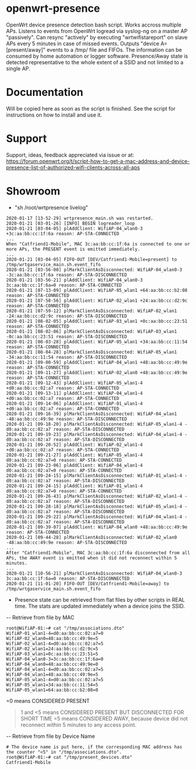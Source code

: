 # openwrt-presence
OpenWrt device presence detection bash script. Works accross multiple APs. Listens to events from OpenWrt logread via syslog-ng on a master AP "passively". Can resync "actively" by executing "wrtwifistareport" on slave APs every 5 minutes in case of missed events. Outputs "device A=[present/away]" events to a /tmp/ file and FIFOs. The information can be consumed by home automation or logger software. Presence/Away state is detected representative to the whole extent of a SSID and not limited to a single AP.

# Documentation
Will be copied here as soon as the script is finished. See the script for instructions on how to install and use it.

# Support
Support, ideas, feedback appreciated via issue or at: https://forum.openwrt.org/t/script-how-to-get-a-mac-address-and-device-presence-list-of-authorized-wifi-clients-across-all-aps

# Showroom
- "sh /root/wrtpresence livelog"

```
2020-01-17 [13-52-29] wrtpresence_main.sh was restarted.
2020-01-21 [03-01-26] [INFO] BEGIN logreader_loop
2020-01-21 [03-04-05] plAddClient: WifiAP-04_wlan0-3 +3c:aa:bb:cc:1f:6a reason: AP-STA-CONNECTED
...
When "Catfriend1-Mobile", MAC 3c:aa:bb:cc:1f:6a is connected to one or more APs, the PRESENT event is emitted immediately.
...
2020-01-21 [03-04-05] FIFO-OUT [DEV/Catfriend1-Mobile=present] to /tmp/wrtgaservice_main.sh.event_fifo
2020-01-21 [03-56-00] plMarkClientAsDisconnected: WifiAP-04_wlan0-3 -3c:aa:bb:cc:1f:6a reason: AP-STA-DISCONNECTED
2020-01-21 [03-56-21] plAddClient: WifiAP-04_wlan0-3 3c:aa:bb:cc:1f:6a=0 reason: AP-STA-CONNECTED
2020-01-21 [07-13-09] plAddClient: WifiAP-05_wlan1 +64:aa:bb:cc:b2:08 reason: AP-STA-CONNECTED
2020-01-21 [07-58-56] plAddClient: WifiAP-02_wlan1 +24:aa:bb:cc:d2:9c reason: AP-STA-CONNECTED
2020-01-21 [07-59-12] plMarkClientAsDisconnected: WifiAP-02_wlan1 -24:aa:bb:cc:d2:9c reason: AP-STA-DISCONNECTED
2020-01-21 [08-02-05] plAddClient: WifiAP-03_wlan1 +0c:aa:bb:cc:23:51 reason: AP-STA-CONNECTED
2020-01-21 [08-02-06] plMarkClientAsDisconnected: WifiAP-03_wlan1 -0c:aa:bb:cc:23:51 reason: AP-STA-DISCONNECTED
2020-01-21 [08-03-28] plAddClient: WifiAP-05_wlan1 +34:aa:bb:cc:11:54 reason: AP-STA-CONNECTED
2020-01-21 [08-04-28] plMarkClientAsDisconnected: WifiAP-05_wlan1 -34:aa:bb:cc:11:54 reason: AP-STA-DISCONNECTED
2020-01-21 [09-00-59] plAddClient: WifiAP-04_wlan1 +48:aa:bb:cc:49:9e reason: AP-STA-CONNECTED
2020-01-21 [09-11-27] plAddClient: WifiAP-02_wlan0 +48:aa:bb:cc:49:9e reason: AP-STA-CONNECTED
2020-01-21 [09-12-43] plAddClient: WifiAP-05_wlan1-4 +d0:aa:bb:cc:02:a7 reason: AP-STA-CONNECTED
2020-01-21 [09-13-11] plAddClient: WifiAP-04_wlan1-4 +d0:aa:bb:cc:02:a7 reason: AP-STA-CONNECTED
2020-01-21 [09-14-06] plAddClient: WifiAP-01_wlan1-4 +d0:aa:bb:cc:02:a7 reason: AP-STA-CONNECTED
2020-01-21 [09-16-39] plMarkClientAsDisconnected: WifiAP-04_wlan1 -48:aa:bb:cc:49:9e reason: AP-STA-DISCONNECTED
2020-01-21 [09-18-20] plMarkClientAsDisconnected: WifiAP-05_wlan1-4 -d0:aa:bb:cc:02:a7 reason: AP-STA-DISCONNECTED
2020-01-21 [09-19-23] plMarkClientAsDisconnected: WifiAP-04_wlan1-4 -d0:aa:bb:cc:02:a7 reason: AP-STA-DISCONNECTED
2020-01-21 [09-20-52] plAddClient: WifiAP-02_wlan1-4 +d0:aa:bb:cc:02:a7 reason: AP-STA-CONNECTED
2020-01-21 [09-21-27] plAddClient: WifiAP-05_wlan1-4 d0:aa:bb:cc:02:a7=0 reason: AP-STA-CONNECTED
2020-01-21 [09-23-06] plAddClient: WifiAP-04_wlan1-4 d0:aa:bb:cc:02:a7=0 reason: AP-STA-CONNECTED
2020-01-21 [09-24-15] plMarkClientAsDisconnected: WifiAP-01_wlan1-4 -d0:aa:bb:cc:02:a7 reason: AP-STA-DISCONNECTED
2020-01-21 [09-24-15] plAddClient: WifiAP-01_wlan1-4 d0:aa:bb:cc:02:a7=0 reason: AP-STA-CONNECTED
2020-01-21 [09-26-43] plMarkClientAsDisconnected: WifiAP-02_wlan1-4 -d0:aa:bb:cc:02:a7 reason: AP-STA-DISCONNECTED
2020-01-21 [09-28-18] plMarkClientAsDisconnected: WifiAP-05_wlan1-4 -d0:aa:bb:cc:02:a7 reason: AP-STA-DISCONNECTED
2020-01-21 [09-29-22] plMarkClientAsDisconnected: WifiAP-04_wlan1-4 -d0:aa:bb:cc:02:a7 reason: AP-STA-DISCONNECTED
2020-01-21 [09-39-07] plAddClient: WifiAP-04_wlan0 +48:aa:bb:cc:49:9e reason: AP-STA-CONNECTED
2020-01-21 [09-44-28] plMarkClientAsDisconnected: WifiAP-02_wlan0 -48:aa:bb:cc:49:9e reason: AP-STA-DISCONNECTED
...
After "Catfriend1-Mobile", MAC 3c:aa:bb:cc:1f:6a disconnected from all APs, the AWAY event is emitted when it did not reconnect within 5 minutes.
...
2020-01-21 [10-56-21] plMarkClientAsDisconnected: WifiAP-04_wlan0-3 3c:aa:bb:cc:1f:6a=0 reason: AP-STA-DISCONNECTED 
2020-01-21 [11-01-20] FIFO-OUT [DEV/Catfriend1-Mobile=away] to /tmp/wrtgaservice_main.sh.event_fifo
```

- Presence state can be retrieved from flat files by other scripts in REAL time. The stats are updated immediately when a device joins the SSID.

-- Retrieve from file by MAC
```
root@WifiAP-01:~# cat "/tmp/associations.dto"
WifiAP-01_wlan1-4=d0:aa:bb:cc:02:a7=0
WifiAP-02_wlan0=48:aa:bb:cc:49:9e=5
WifiAP-02_wlan1-4=d0:aa:bb:cc:02:a7=5
WifiAP-02_wlan1=24:aa:bb:cc:d2:9c=5
WifiAP-03_wlan1=0c:aa:bb:cc:23:51=5
WifiAP-04_wlan0-3=3c:aa:bb:cc:1f:6a=0
WifiAP-04_wlan0=48:aa:bb:cc:49:9e=0
WifiAP-04_wlan1-4=d0:aa:bb:cc:02:a7=5
WifiAP-04_wlan1=48:aa:bb:cc:49:9e=5
WifiAP-05_wlan1-4=d0:aa:bb:cc:02:a7=5
WifiAP-05_wlan1=34:aa:bb:cc:11:54=5
WifiAP-05_wlan1=64:aa:bb:cc:b2:08=0
```
=0 means CONSIDERED PRESENT
>1 and <5 means CONSIDERED PRESENT BUT DISCONNECTED FOR SHORT TIME
=5 means CONSIDERED AWAY, because device did not reconnect within 5 minutes to any access point.

-- Retrieve from file by Device Name
```
# The device name is put here, if the corresponding MAC address has the counter "<5" in "/tmp/associations.dto".
root@WifiAP-01:~# cat "/tmp/present_devices.dto"
Catfriend1-Mobile
```

